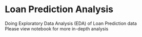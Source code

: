 # Loan Prediction Analysis
Doing Exploratory Data Analysis (EDA) of Loan Prediction data    
Please view notebook for more in-depth analysis
